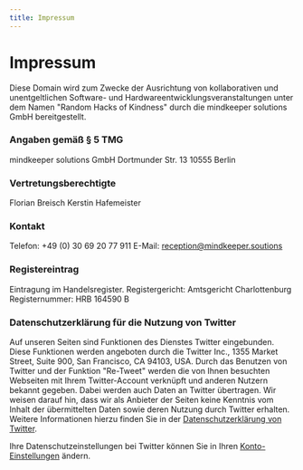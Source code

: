 ```yaml
---
title: Impressum
---
```


# Impressum

Diese Domain wird zum Zwecke der Ausrichtung von kollaborativen und unentgeltlichen Software- und Hardwareentwicklungsveranstaltungen unter dem Namen "Random Hacks of Kindness" durch die mindkeeper solutions GmbH bereitgestellt.

### Angaben gemäß § 5 TMG

mindkeeper solutions GmbH
Dortmunder Str. 13
10555 Berlin

### Vertretungsberechtigte

Florian Breisch
Kerstin Hafemeister

### Kontakt

Telefon:	+49 (0) 30 69 20 77 911
E-Mail:	reception@mindkeeper.soutions

### Registereintrag

Eintragung im Handelsregister. 
Registergericht: Amtsgericht Charlottenburg
Registernummer: HRB 164590 B

### Datenschutzerklärung für die Nutzung von Twitter

Auf unseren Seiten sind Funktionen des Dienstes Twitter eingebunden. Diese Funktionen werden angeboten durch die Twitter Inc., 1355 Market Street, Suite 900, San Francisco, CA 94103, USA. Durch das Benutzen von Twitter und der Funktion "Re-Tweet" werden die von Ihnen besuchten Webseiten mit Ihrem Twitter-Account verknüpft und anderen Nutzern bekannt gegeben. Dabei werden auch Daten an Twitter übertragen. Wir weisen darauf hin, dass wir als Anbieter der Seiten keine Kenntnis vom Inhalt der übermittelten Daten sowie deren Nutzung durch Twitter erhalten. Weitere Informationen hierzu finden Sie in der [Datenschutzerklärung von Twitter](http://twitter.com/privacy).

Ihre Datenschutzeinstellungen bei Twitter können Sie in Ihren [Konto-Einstellungen](http://twitter.com/account/settings) ändern.
